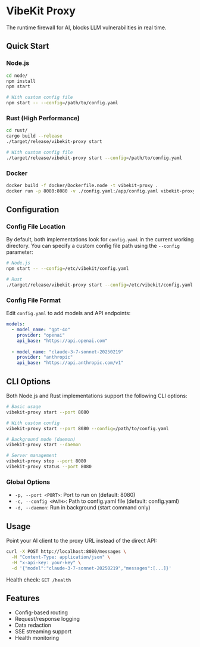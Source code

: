 # VibeKit Proxy

The runtime firewall for AI, blocks LLM vulnerabilities in real time.

## Quick Start

### Node.js

```bash
cd node/
npm install
npm start

# With custom config file
npm start -- --config=/path/to/config.yaml
```

### Rust (High Performance)

```bash
cd rust/
cargo build --release
./target/release/vibekit-proxy start

# With custom config file
./target/release/vibekit-proxy start --config=/path/to/config.yaml
```

### Docker

```bash
docker build -f docker/Dockerfile.node -t vibekit-proxy .
docker run -p 8080:8080 -v ./config.yaml:/app/config.yaml vibekit-proxy
```

## Configuration

### Config File Location

By default, both implementations look for `config.yaml` in the current working directory. You can specify a custom config file path using the `--config` parameter:

```bash
# Node.js
npm start -- --config=/etc/vibekit/config.yaml

# Rust
./target/release/vibekit-proxy start --config=/etc/vibekit/config.yaml
```

### Config File Format

Edit `config.yaml` to add models and API endpoints:

```yaml
models:
  - model_name: "gpt-4o"
    provider: "openai"
    api_base: "https://api.openai.com"
  
  - model_name: "claude-3-7-sonnet-20250219"
    provider: "anthropic"
    api_base: "https://api.anthropic.com/v1"
```

## CLI Options

Both Node.js and Rust implementations support the following CLI options:

```bash
# Basic usage
vibekit-proxy start --port 8080

# With custom config
vibekit-proxy start --port 8080 --config=/path/to/config.yaml

# Background mode (daemon)
vibekit-proxy start --daemon

# Server management
vibekit-proxy stop --port 8080
vibekit-proxy status --port 8080
```

### Global Options
- `-p, --port <PORT>`: Port to run on (default: 8080)
- `-c, --config <PATH>`: Path to config.yaml file (default: config.yaml)
- `-d, --daemon`: Run in background (start command only)

## Usage

Point your AI client to the proxy URL instead of the direct API:

```bash
curl -X POST http://localhost:8080/messages \
  -H "Content-Type: application/json" \
  -H "x-api-key: your-key" \
  -d '{"model":"claude-3-7-sonnet-20250219","messages":[...]}'
```

Health check: `GET /health`


## Features

- Config-based routing
- Request/response logging
- Data redaction
- SSE streaming support
- Health monitoring